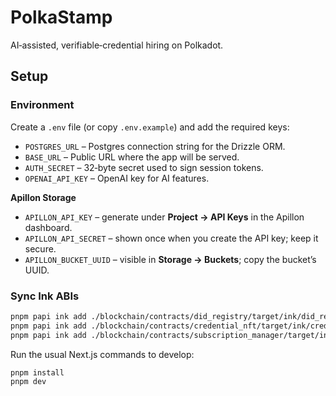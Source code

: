 # PolkaStamp

AI‑assisted, verifiable‑credential hiring on Polkadot.

## Setup

### Environment

Create a `.env` file (or copy `.env.example`) and add the required keys:

- `POSTGRES_URL` – Postgres connection string for the Drizzle ORM.
- `BASE_URL` – Public URL where the app will be served.
- `AUTH_SECRET` – 32‑byte secret used to sign session tokens.
- `OPENAI_API_KEY` – OpenAI key for AI features.

**Apillon Storage**

- `APILLON_API_KEY` – generate under **Project → API Keys** in the Apillon dashboard.
- `APILLON_API_SECRET` – shown once when you create the API key; keep it secure.
- `APILLON_BUCKET_UUID` – visible in **Storage → Buckets**; copy the bucket’s UUID.

### Sync Ink ABIs

```bash
pnpm papi ink add ./blockchain/contracts/did_registry/target/ink/did_registry.json
pnpm papi ink add ./blockchain/contracts/credential_nft/target/ink/credential_nft.json
pnpm papi ink add ./blockchain/contracts/subscription_manager/target/ink/subscription_manager.json
```

Run the usual Next.js commands to develop:

```bash
pnpm install
pnpm dev
```
